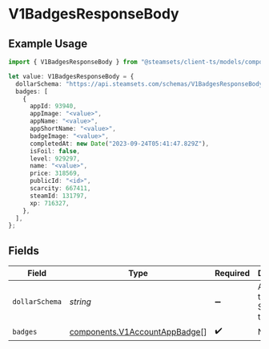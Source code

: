 # V1BadgesResponseBody

## Example Usage

```typescript
import { V1BadgesResponseBody } from "@steamsets/client-ts/models/components";

let value: V1BadgesResponseBody = {
  dollarSchema: "https://api.steamsets.com/schemas/V1BadgesResponseBody.json",
  badges: [
    {
      appId: 93940,
      appImage: "<value>",
      appName: "<value>",
      appShortName: "<value>",
      badgeImage: "<value>",
      completedAt: new Date("2023-09-24T05:41:47.829Z"),
      isFoil: false,
      level: 929297,
      name: "<value>",
      price: 318569,
      publicId: "<id>",
      scarcity: 667411,
      steamId: 131797,
      xp: 716327,
    },
  ],
};
```

## Fields

| Field                                                                          | Type                                                                           | Required                                                                       | Description                                                                    | Example                                                                        |
| ------------------------------------------------------------------------------ | ------------------------------------------------------------------------------ | ------------------------------------------------------------------------------ | ------------------------------------------------------------------------------ | ------------------------------------------------------------------------------ |
| `dollarSchema`                                                                 | *string*                                                                       | :heavy_minus_sign:                                                             | A URL to the JSON Schema for this object.                                      | https://api.steamsets.com/schemas/V1BadgesResponseBody.json                    |
| `badges`                                                                       | [components.V1AccountAppBadge](../../models/components/v1accountappbadge.md)[] | :heavy_check_mark:                                                             | N/A                                                                            |                                                                                |